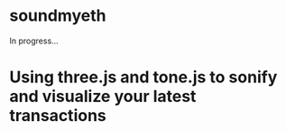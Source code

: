 # soundmyeth

In progress...

# Using three.js and tone.js to sonify and visualize your latest transactions
